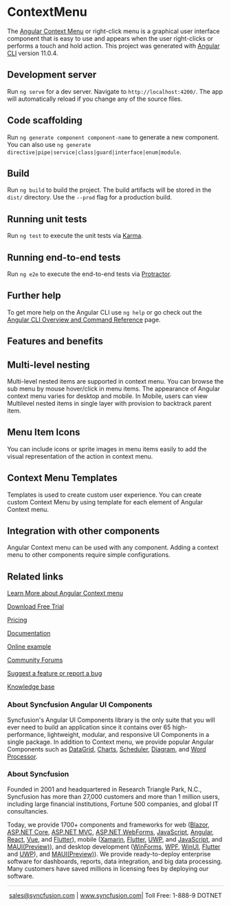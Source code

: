 # ContextMenu

The [Angular Context Menu](https://www.syncfusion.com/angular-ui-components/angular-context-menu) or right-click menu is a graphical user interface component that is easy to use and appears when the user right-clicks or performs a touch and hold action. This project was generated with [Angular CLI](https://github.com/angular/angular-cli) version 11.0.4.

## Development server

Run `ng serve` for a dev server. Navigate to `http://localhost:4200/`. The app will automatically reload if you change any of the source files.

## Code scaffolding

Run `ng generate component component-name` to generate a new component. You can also use `ng generate directive|pipe|service|class|guard|interface|enum|module`.

## Build

Run `ng build` to build the project. The build artifacts will be stored in the `dist/` directory. Use the `--prod` flag for a production build.

## Running unit tests

Run `ng test` to execute the unit tests via [Karma](https://karma-runner.github.io).

## Running end-to-end tests

Run `ng e2e` to execute the end-to-end tests via [Protractor](http://www.protractortest.org/).

## Further help

To get more help on the Angular CLI use `ng help` or go check out the [Angular CLI Overview and Command Reference](https://angular.io/cli) page.

## Features and benefits
## Multi-level nesting

Multi-level nested items are supported in context menu. You can browse the sub menu by mouse hover/click in menu items. The appearance of Angular context menu varies for desktop and mobile. In Mobile, users can view Multilevel nested items in single layer with provision to backtrack parent item.

## Menu Item Icons

You can include icons or sprite images in menu items easily to add the visual representation of the action in context menu.

## Context Menu Templates

Templates is used to create custom user experience. You can create custom Context Menu by using template for each element of Angular Context menu.

## Integration with other components

Angular Context menu can be used with any component. Adding a context menu to other components require simple configurations.

## Related links
[Learn More about Angular Context menu](https://www.syncfusion.com/angular-ui-components/angular-context-menu?utm_source=github&utm_medium=listing&utm_campaign=angular-context-menu-github-samples)

[Download Free Trial](https://www.syncfusion.com/downloads/angular?utm_source=github&utm_medium=listing&utm_campaign=angular-context-menu-github-samples)

[Pricing](https://www.syncfusion.com/sales/products/angular?utm_source=github&utm_medium=listing&utm_campaign=angular-context-menu-github-samples)

[Documentation](https://ej2.syncfusion.com/angular/documentation/context-menu/getting-started/?utm_source=github&utm_medium=listing&utm_campaign=angular-context-menu-github-samples)

[Online example](https://ej2.syncfusion.com/angular/demos/#/bootstrap5/context-menu/default?utm_source=github&utm_medium=listing&utm_campaign=angular-context-menu-github-samples)

[Community Forums](https://www.syncfusion.com/forums/angular-components?utm_source=github&utm_medium=listing&utm_campaign=angular-context-menu-github-samples)

[Suggest a feature or report a bug](https://www.syncfusion.com/feedback/angular?utm_source=github&utm_medium=listing&utm_campaign=angular-context-menu-github-samples)

[Knowledge base](https://www.syncfusion.com/kb/angular-components?utm_source=github&utm_medium=listing&utm_campaign=angular-context-menu-github-samples)

### About Syncfusion Angular UI Components

Syncfusion's Angular UI Components library is the only suite that you will ever need to build an application since it contains over 65 high-performance, lightweight, modular, and responsive UI Components in a single package. In addition to Context menu, we provide popular Angular Components such as [DataGrid](https://www.syncfusion.com/angular-ui-components/angular-grid?utm_source=github&utm_medium=listing&utm_campaign=angular-context-menu-github-samples), [Charts](https://www.syncfusion.com/angular-ui-components/angular-charts?utm_source=github&utm_medium=listing&utm_campaign=angular-context-menu-github-samples), [Scheduler](https://www.syncfusion.com/angular-ui-components/angular-scheduler?utm_source=github&utm_medium=listing&utm_campaign=angular-context-menu-github-samples), [Diagram](https://www.syncfusion.com/angular-ui-components/angular-diagram?utm_source=github&utm_medium=listing&utm_campaign=angular-context-menu-github-samples), and [Word Processor](https://www.syncfusion.com/angular-ui-components/angular-word-processor?utm_source=github&utm_medium=listing&utm_campaign=angular-context-menu-github-samples).

### About Syncfusion

Founded in 2001 and headquartered in Research Triangle Park, N.C., Syncfusion has more than 27,000 customers and more than 1 million users, including large financial institutions, Fortune 500 companies, and global IT consultancies.

Today, we provide 1700+ components and frameworks for web ([Blazor](https://www.syncfusion.com/blazor-components?utm_source=github&utm_medium=listing&utm_campaign=angular-context-menu-github-samples), [ASP.NET Core](https://www.syncfusion.com/aspnet-core-ui-controls?utm_source=github&utm_medium=listing&utm_campaign=angular-context-menu-github-samples), [ASP.NET MVC](https://www.syncfusion.com/aspnet-mvc-ui-controls?utm_source=github&utm_medium=listing&utm_campaign=angular-context-menu-github-samples), [ASP.NET WebForms](https://www.syncfusion.com/jquery/aspnet-webforms-ui-controls?utm_source=github&utm_medium=listing&utm_campaign=angular-context-menu-github-samples), [JavaScript](https://www.syncfusion.com/javascript-ui-controls?utm_source=github&utm_medium=listing&utm_campaign=angular-context-menu-github-samples), [Angular](https://www.syncfusion.com/angular-ui-components?utm_source=github&utm_medium=listing&utm_campaign=angular-context-menu-github-samples), [React](https://www.syncfusion.com/react-ui-components?utm_source=github&utm_medium=listing&utm_campaign=angular-context-menu-github-samples), [Vue](https://www.syncfusion.com/vue-ui-components?utm_source=github&utm_medium=listing&utm_campaign=angular-context-menu-github-samples), and [Flutter](https://www.syncfusion.com/flutter-widgets?utm_source=github&utm_medium=listing&utm_campaign=angular-context-menu-github-samples)), mobile ([Xamarin](https://www.syncfusion.com/xamarin-ui-controls?utm_source=github&utm_medium=listing&utm_campaign=angular-context-menu-github-samples), [Flutter](https://www.syncfusion.com/flutter-widgets?utm_source=github&utm_medium=listing&utm_campaign=angular-context-menu-github-samples), [UWP](https://www.syncfusion.com/uwp-ui-controls?utm_source=github&utm_medium=listing&utm_campaign=angular-context-menu-github-samples), and [JavaScript](https://www.syncfusion.com/javascript-ui-controls?utm_source=github&utm_medium=listing&utm_campaign=angular-context-menu-github-samples), and [MAUI(Preview)](https://www.syncfusion.com/maui-controls?utm_source=github&utm_medium=listing&utm_campaign=angular-context-menu-github-samples)), and desktop development ([WinForms](https://www.syncfusion.com/winforms-ui-controls?utm_source=github&utm_medium=listing&utm_campaign=angular-context-menu-github-samples), [WPF](https://www.syncfusion.com/wpf-controls?utm_source=github&utm_medium=listing&utm_campaign=angular-context-menu-github-samples), [WinUI](https://www.syncfusion.com/winui-controls?utm_source=github&utm_medium=listing&utm_campaign=angular-context-menu-github-samples), [Flutter](https://www.syncfusion.com/flutter-widgets?utm_source=github&utm_medium=listing&utm_campaign=angular-context-menu-github-samples) and [UWP](https://www.syncfusion.com/uwp-ui-controls?utm_source=github&utm_medium=listing&utm_campaign=angular-context-menu-github-samples)), and [MAUI(Preview)](https://www.syncfusion.com/maui-controls?utm_source=github&utm_medium=listing&utm_campaign=angular-context-menu-github-samples)). We provide ready-to-deploy enterprise software for dashboards, reports, data integration, and big data processing. Many customers have saved millions in licensing fees by deploying our software.

<hr style="height:0.3px;border:none;color:lightgrey;background-color:lightgrey;" />

<p align="center">
<a href="mailto:sales@syncfusion.com?Subject=Syncfusion Angular Context menu - GitHub" target="_top">sales@syncfusion.com</a> | <a href="https://www.syncfusion.com?utm_source=github&utm_medium=listing&utm_campaign=angular-context-menu-github-samples)">www.syncfusion.com</a>| Toll Free: 1-888-9 DOTNET <br>
</p>
